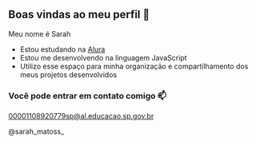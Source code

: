 ## Boas vindas ao meu perfil 💖

Meu nome é Sarah

- Estou estudando na [Alura](https://www.alura.com.br)
- Estou me desenvolvendo na linguagem JavaScript
- Utilizo esse espaço para minha organização e compartilhamento dos meus projetos desenvolvidos

### Você pode entrar em contato comigo 📫

00001108920779sp@al.educacao.sp.gov.br

@sarah_matoss_
